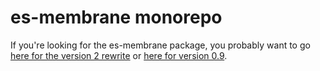 # es-membrane monorepo

If you're looking for the es-membrane package, you probably want to go [here for the version 2 rewrite](./packages/v2-es-membrane/) or [here for version 0.9](./old-0.9/).
